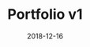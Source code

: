 ---
date: '2018-12-16'
title: 'Portfolio v1'
github: ''
external: ''
ios: ''
android: ''
tech:
  - HTML
  - CSS
  - JQuery
  - Ajax
  - PHP
company: ''
showInProjects: false
---
